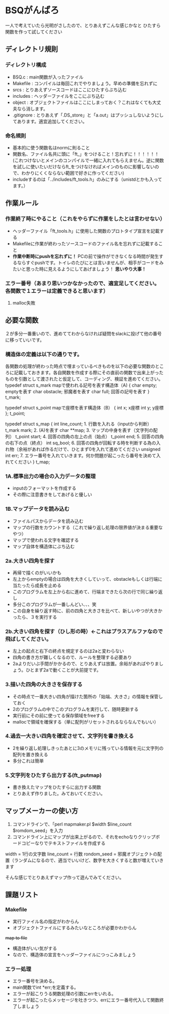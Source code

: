 # BSQがんばろ
一人で考えていたら光明がさしたので、とりあえずこんな感じかなと
ひたすら関数を作って試してください
## ディレクトリ規則
### ディレクトリ構成
* BSQ.c : main関数が入ったファイル
* Makefile : コンパイルは毎回これでやりましょう。早めの準備を忘れずに
* srcs : とりあえずソースコードはここにひたすらぶち込む
* includes : ヘッダーファイルをここにぶち込む
* object : オブジェクトファイルはここにしまっておく？これはなくても大丈夫なら消します。
* .gitignore : とりあえず「.DS_store」と「a.out」はプッシュしないようにしてあります。適宜追加してください。

### 命名規則
* 基本的に使う関数名はnormに則ること
* 関数名、ファイル名共に頭に「ft_」をつけること！忘れずに！！！！！！(これつけないとメインのコンパイルで一緒に入れてもらえません。逆に関数を試しに使いたいだけならft_をつけなければメインのものに影響しないので、わかりにくくならない範囲で好きに作ってください)
* includeするのは「../includes/ft_tools.h」のみにする（unistdとかも入ってます。）

## 作業ルール
### 作業終了時にやること（これをやらずに作業をしたとは言わせない）
* ヘッダーファイル「ft_tools.h」に使用した関数のプロトタイプ宣言を記載する
* Makefileに作業が終わったソースコードのファイル名を忘れずに記載すること
* **作業中断時にpushを忘れずに！** PCの前で操作ができなくなる時間が発生するならすぐpushです。トイレのたびにとは言いませんが、相手がコードをみたいと思った時に見えるようにしてあげましょう！ **思いやり大事！**

### エラー番号（あまり思いつかなかったので、適宜足してください。各関数で１エラーは定義できると思います）
1. malloc失敗

## 必要な関数
２が多分一番重いので、進めててわからなければ疑問をslackに投げて他の番号に移っていいです。

### 構造体の定義は以下の通りです。
各関数の処理が終わった時点で埋まっているべきものを以下の必要な関数のところに記載しておきます。各自関数を作成する際にその直前の関数で出来上がったものを引数として渡されたと仮定して、コーディング、検証を進めてください。
typedef struct s_mark	mapで使われる記号を表す構造体（A)
{
	char	empty;		emptyを表す
	char	obstacle;	邪魔者を表す
	char	full;		回答の記号を表す
}	t_mark;

typedef struct s_point	mapで座標を表す構造体（B）
{
	int		x;			x座標
	int		y;			y座標
};	t_point;

typedef struct s_map
{
	int				line_count;	1. 行数を入れる（inputから判断）
	t_mark			mark;		2. (A)を表す
	char			**map;		3. マップの中身を表す（文字列の配列）
	t_point			start;		4. 回答の四角の左上の点（始点）
	t_point			end;		5. 回答の四角の右下の点（終点）
	int				sq_bool;	6. 回答の四角が回転する時を判断する為の入れ物（余裕があれば作るだけで、ひとまず0を入れて進めてください
	unsigned int	err;		7. エラー番号を入れていきます。何か問題が起こったら番号を決めて入れてください
}	t_map;

### 1A.標準出力の場合の入力データの整理
* inputのフォーマットを作成する
* その際に注意書きをしてあげると優しい

### 1B.マップデータを読み込む
* ファイルパスからデータを読み込む
* マップの行数をカウントする（これで繰り返し処理の限界値が決まる重要なやつ）
* マップで使われる文字を確認する
* マップ自体を構造体にぶち込む

### 2a.大きい四角を探す
* 再帰で描くのがいいかも
* 左上からemptyの場合は四角を大きくしていって、obstacleもしくは行端に当たったら成長を止める
* このプログラムを左上から右に進めて、行端まできたら次の行で同じ繰り返し
* 多分このプログラムが一番しんどい、、、笑
* この自身を繰り返す時に、前の四角と大きさを比べて、新しいやつが大きかったら、３を実行する

### 2b.大きい四角を探す（ひし形の時）←これはプラスアルファなので飛ばしてください。
* 左上の起点と右下の終点を規定するのは2aと変わらない
* 四角の書き方が難しくなるので、ルールを整理する必要あり
* 2aよりだいぶ手間がかかるので、とりあえずは放置。余裕があればやりましょう。ひとまず2aで動くことが大前提です。

### 3.描いた四角の大きさを保存する
* その時点で一番大きい四角が描けた箇所の「始端、大きさ」の情報を保管しておく
* 2のプログラムの中でこのプログラムを実行して、随時更新する
* 実行前にその前に使ってる保存領域をfreeする
* mallocで領域を確保する（単に配列がリセットされるならなんでもいい）

### 4.過去一大きい四角を確定させて、文字列を書き換える
* 2を繰り返し処理しきったあとに3のメモリに残っている情報を元に文字列の配列を置き換える
* 多分これは簡単

### 5.文字列をひたすら出力する(ft_putmap)
* 書き換えたマップをひたすらに出力する関数
* とりあえず作りました。みておいてください。

## マップメーカーの使い方
1. コマンドラインで、「perl mapmaker.pl $width $line_count $romdom_seed」を入力
1. コマンドライン上にマップが出来上がるので、それをechoなりクリップボードコピーなりでテキストファイルを作成する

width = 1行の文字数
line_count = 行数
rondom_seed = 邪魔オブジェクトの配置（ランダムになるので、適当でいいけど、数字を大きくすると数が増えていきます

そんな感じでとりあえずマップ作って遊んでみてください。

## 課題リスト
### Makefile
* 実行ファイル名の指定がわからん
* オブジェクトファイルにするみたいなところが必要かわからん

~~map to file~~
* 構造体がいい気がする
* なので、構造体の宣言をヘッダーファイルにつっこみましょう

### エラー処理
* エラー番号を決める。
* main関数でint *err;を定義する。
* エラーが起こりうる関数処理の引数にerrをいれる。
* エラーが起こったらメッセージを吐きつつ、errにエラー番号代入して関数終了しましょう
